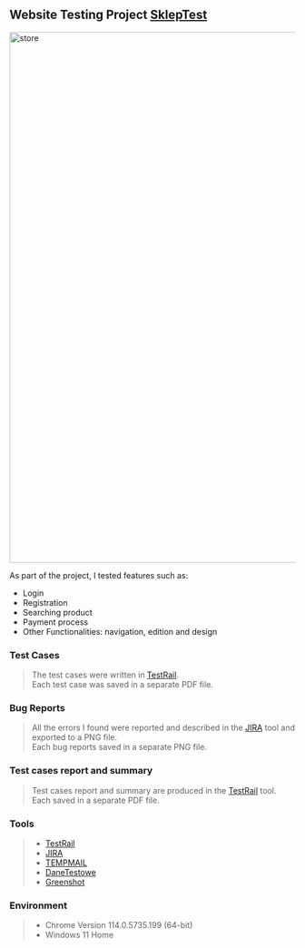 ## Website Testing Project [SklepTest](http://skleptest.pl/)

<img width="935" alt="store" src="https://github.com/KozarJoanna/my-projects/assets/138369849/e574b8ba-aee1-4856-bf7b-d93d601fe1c9">

As part of the project, I tested features such as:
- Login
- Registration
- Searching product
- Payment process
- Other Functionalities: navigation, edition and design

### Test Cases
> The test cases were written in [TestRail](https://www.gurock.com/testrail/).<br>
> Each test case was saved in a separate PDF file.

### Bug Reports
> All the errors I found were reported and described in the [JIRA](https://www.atlassian.com/pl/software/jira/) tool and exported to a PNG file.<br>
> Each bug reports saved in a separate PNG file.

### Test cases report and summary
> Test cases report and  summary are produced in the [TestRail](https://www.gurock.com/testrail/) tool.<br>
> Each saved in a separate PDF file.

### Tools
> - [TestRail](https://www.gurock.com/testrail/)<br>
> - [JIRA](https://www.atlassian.com/pl/software/jira/)<br>
> - [TEMPMAIL](https://temp-mail.org/pl/)<br> 
> - [DaneTestowe](https://danetestowe.pl/)<br> 
> - [Greenshot](https://getgreenshot.org/)

### Environment
> - Chrome Version 114.0.5735.199 (64-bit)<br>
> - Windows 11 Home
